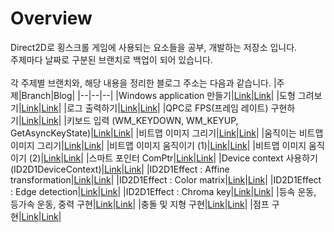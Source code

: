 # Overview
Direct2D로 횡스크롤 게임에 사용되는 요소들을 공부, 개발하는 저장소 입니다.<br>
주제마다 날짜로 구분된 브랜치로 백업이 되어 있습니다.
<br><br>
각 주제별 브랜치와, 해당 내용을 정리한 블로그 주소는 다음과 같습니다.
|주제|Branch|Blog|
|--|--|--|
|Windows application 만들기|[Link](https://github.com/ruru14/WinapiStudy/tree/blog_240125)|[Link](https://milleatelier.tistory.com/144)|
|도형 그려보기|[Link](https://github.com/ruru14/WinapiStudy/tree/blog_240208)|[Link](https://milleatelier.tistory.com/147)|
|로그 출력하기|[Link](https://github.com/ruru14/WinapiStudy/tree/blog_240216)|[Link](https://milleatelier.tistory.com/148)|
|QPC로 FPS(프레임 레이트) 구현하기|[Link](https://github.com/ruru14/WinapiStudy/tree/blog_240220)|[Link](https://milleatelier.tistory.com/149)|
|키보드 입력 (WM_KEYDOWN, WM_KEYUP, GetAsyncKeyState)|[Link](https://github.com/ruru14/WinapiStudy/tree/blog_240223)|[Link](https://milleatelier.tistory.com/150)|
|비트맵 이미지 그리기|[Link](https://github.com/ruru14/WinapiStudy/tree/blog_240226)|[Link](https://milleatelier.tistory.com/151)|
|움직이는 비트맵 이미지 그리기|[Link](https://github.com/ruru14/WinapiStudy/tree/blog_240228)|[Link](https://milleatelier.tistory.com/152)|
|비트맵 이미지 움직이기 (1)|[Link](https://github.com/ruru14/WinapiStudy/tree/blog_240310)|[Link](https://milleatelier.tistory.com/153)|
|비트맵 이미지 움직이기 (2)|[Link](https://github.com/ruru14/WinapiStudy/tree/blog_240313)|[Link](https://milleatelier.tistory.com/154)|
|스마트 포인터 ComPtr|[Link](https://github.com/ruru14/WinapiStudy/tree/blog_240321)|[Link](https://milleatelier.tistory.com/155)|
|Device context 사용하기 (ID2D1DeviceContext)|[Link](https://github.com/ruru14/WinapiStudy/tree/blog_240329)|[Link](https://milleatelier.tistory.com/156)|
|ID2D1Effect : Affine transformation|[Link](https://github.com/ruru14/WinapiStudy/tree/blog_240409)|[Link](https://milleatelier.tistory.com/158)|
|ID2D1Effect : Color matrix|[Link](https://github.com/ruru14/WinapiStudy/tree/blog_240412)|[Link](https://milleatelier.tistory.com/159)|
|ID2D1Effect : Edge detection|[Link](https://github.com/ruru14/WinapiStudy/tree/blog_240417)|[Link](https://milleatelier.tistory.com/160)|
|ID2D1Effect : Chroma key|[Link](https://github.com/ruru14/WinapiStudy/tree/blog_240422)|[Link](https://milleatelier.tistory.com/161)|
|등속 운동, 등가속 운동, 중력 구현|[Link](https://github.com/ruru14/WinapiStudy/tree/blog_240517)|[Link](https://milleatelier.tistory.com/162)|
|충돌 및 지형 구현|[Link](https://github.com/ruru14/WinapiStudy/tree/blog_240604)|[Link](https://milleatelier.tistory.com/163)|
|점프 구현|[Link](https://github.com/ruru14/WinapiStudy/tree/blog_240613)|[Link](https://milleatelier.tistory.com/164)|
